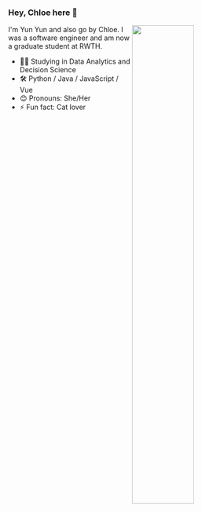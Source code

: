 ### Hey, Chloe here 👋

<img align="right" width="50%" src="https://github-readme-stats.vercel.app/api/top-langs/?username=yunyunyang&layout=compact">


I'm Yun Yun and also go by Chloe. I was a software engineer and am now a graduate student at RWTH.

- 👩‍🎓 Studying in Data Analytics and Decision Science
- 🛠 Python / Java / JavaScript / Vue
- 😊 Pronouns: She/Her
- ⚡ Fun fact: Cat lover

<!--
**yunyunyang/yunyunyang** is a ✨ _special_ ✨ repository because its `README.md` (this file) appears on your GitHub profile.

Here are some ideas to get you started:

- 🔭 I’m currently working on ...
- 🌱 I’m currently learning ...
- 👯 I’m looking to collaborate on ...
- 🤔 I’m looking for help with ...
- 💬 Ask me about ...
- 📫 How to reach me: ...
- 😄 Pronouns: ...
- ⚡ Fun fact: ...
-->
